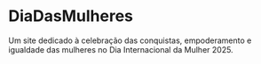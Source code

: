 # DiaDasMulheres
 Um site dedicado à celebração das conquistas, empoderamento e igualdade das mulheres no Dia Internacional da Mulher 2025.

